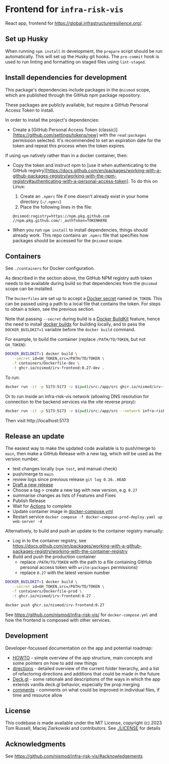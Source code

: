 # Frontend for `infra-risk-vis`

React app, frontend for https://global.infrastructureresilience.org/.

## Set up Husky

When running `npm install` in development, the `prepare` script should be run
automatically. This will set up the Husky git hooks. The `pre-commit` hook is
used to run linting and formatting on staged files using `lint-staged`.

## Install dependencies for development

This package's dependencies include packages in the `@nismod` scope, which are
published through the GitHub npm package repository.

These packages are publicly available, but require a GitHub Personal Access
Token to install.

In order to install the project's dependencies:

- Create a [GitHub Personal Access Token
  (classic)][https://github.com/settings/tokens/new] with the `read:packages`
  permission selected. It's recommended to set an expiration date for the token
  and repeat this process when the token expires.

If using `npm` natively rather than in a docker container, then:

- Copy the token and instruct npm to [use it when authenticating to the GitHub
  registry][https://docs.github.com/en/packages/working-with-a-github-packages-registry/working-with-the-npm-registry#authenticating-with-a-personal-access-token].
  To do this on Linux:

  1.  Create an `.npmrc` file if one doesn't already exist in your home directory (`~/.npmrc`)
  2.  Place the following lines in the file:

  ```
  @nismod:registry=https://npm.pkg.github.com
  //npm.pkg.github.com/:_authToken=TOKENHERE
  ```

- When you run `npm install` to install dependencies, things should already
  work. This repo contains an `.npmrc` file that specifies how packages should
  be accessed for the `@nismod` scope.

## Containers

See `./containers` for Docker configuration.

As described in the section above, the GitHub NPM registry auth token needs to
be available during build so that dependencies from the `@nismod` scope can be
installed.

The `Dockerfiles` are set up to accept a [Docker
secret](https://docs.docker.com/engine/swarm/secrets/) named `GH_TOKEN`. This
can be passed using a path to a local file that contains the token. For steps to
obtain a token, see the previous section.

Note that passing `--secret` during build is a [Docker
BuildKit](https://docs.docker.com/build/buildkit/) feature, hence the need to
install [docker buildx](https://github.com/docker/buildx) for building locally,
and to pass the `DOCKER_BUILDKIT=1` variable before the `docker build` command.

For example, to build the container (replace `/PATH/TO/TOKEN`, but not
`GH_TOKEN`):

```bash
DOCKER_BUILDKIT=1 docker build \
   --secret id=GH_TOKEN,src=/PATH/TO/TOKEN \
   -f containers/Dockerfile-dev \
   -t ghcr.io/nismod/irv-frontend:0.27-dev .
```

To run:

```bash
docker run -it -p 5173:5173 -v $(pwd)/src:/app/src ghcr.io/nismod/irv-frontend:0.27-dev
```

Or to run inside an infra-risk-vis network (allowing DNS resolution for
connection to the backend services via the vite reverse proxy):

```bash
docker run -it -p 5173:5173 -v $(pwd)/src:/app/src --network infra-risk-vis_default ghcr.io/nismod/irv-frontend:0.27-dev
```

Then visit http://localhost:5173

## Release an update

The easiest way to make the updated code available is to push/merge to `main`,
then make a GitHub Release with a new tag, which will be used as the version number.

- test changes locally (`npm test`, and manual check)
- push/merge to `main`
- review logs since previous release `git log 0.26..HEAD`
- [Draft a new release](https://github.com/nismod/irv-frontend/releases)
- Choose a tag > create a new tag with new version, e.g. `0.27`
- summarise changes as lists of Features and Fixes
- Publish Release
- Wait for [Actions](https://github.com/nismod/irv-frontend/actions) to complete
- Update container image in [docker-compose.yml](https://github.com/nismod/infra-risk-vis/blob/master/docker-compose-prod-deploy.yaml)
- Restart service `docker compose -f docker-compose-prod-deploy.yaml up web-server -d`

Alternatively, to build and push an update to the container registry manually:

- Log in to the container registry, see
  https://docs.github.com/en/packages/working-with-a-github-packages-registry/working-with-the-container-registry
- Build and push the production container
  - replace `/PATH/TO/TOKEN` with the path to a file containing GitHub personal
    access token with `write:packages` permissions)
  - replace `0.27` with the latest version number

```bash
DOCKER_BUILDKIT=1 docker build \
   --secret id=GH_TOKEN,src=/PATH/TO/TOKEN \
   -f containers/Dockerfile-prod \
   -t ghcr.io/nismod/irv-frontend:0.27 .

docker push ghcr.io/nismod/irv-frontend:0.27
```

See https://github.com/nismod/infra-risk-vis/ for `docker-compose.yml` and how
the frontend is composed with other services.

## Development

Developer-focussed documentation on the app and potential roadmap:

- [HOWTO](./docs/howto.md) - simple overview of the app structure, main
  concepts and some pointers on how to add new things
- [directions](./docs/directions.md) - detailed overview of the current folder
  hierarchy, and a list of refactoring directions and additions that could be
  made in the future
- [Deck.gl](./docs/deckgl.md) - some rationale and descriptions of the ways in
  which the app extends vanilla deck.gl behavior, especially the prop merging
- [comments](./docs/code-thoughts.md) - comments on what could be improved in
  individual files, if time and resource allow

## License

This codebase is made available under the MIT License, copyright (c) 2023 Tom
Russell, Maciej Ziarkowski and contributors. See [./LICENSE](./LICENSE) for
details

## Acknowledgments

See https://github.com/nismod/infra-risk-vis/#acknowledgements
